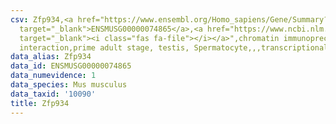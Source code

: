 ```yaml
---
csv: Zfp934,<a href="https://www.ensembl.org/Homo_sapiens/Gene/Summary?db=core;g=ENSMUSG00000074865"
  target="_blank">ENSMUSG00000074865</a>,<a href="https://www.ncbi.nlm.nih.gov/pubmed/25450459"
  target="_blank"><i class="fas fa-file"></i></a>",chromatin immunoprecipitation assay,direct
  interaction,prime adult stage, testis, Spermatocyte,,,transcriptional regulation,
data_alias: Zfp934
data_id: ENSMUSG00000074865
data_numevidence: 1
data_species: Mus musculus
data_taxid: '10090'
title: Zfp934
---
```

